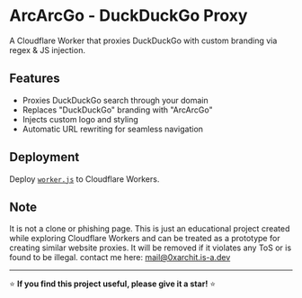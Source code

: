 # ArcArcGo - DuckDuckGo Proxy

A Cloudflare Worker that proxies DuckDuckGo with custom branding via regex & JS injection.

## Features
- Proxies DuckDuckGo search through your domain
- Replaces "DuckDuckGo" branding with "ArcArcGo"
- Injects custom logo and styling
- Automatic URL rewriting for seamless navigation

## Deployment
Deploy [`worker.js`](worker.js) to Cloudflare Workers.

## Note
It is not a clone or phishing page. This is just an educational project created while exploring Cloudflare Workers and can be treated as a prototype for creating similar website proxies. It will be removed if it violates any ToS or is found to be illegal.
contact me here: mail@0xarchit.is-a.dev

---

⭐ **If you find this project useful, please give it a star!** ⭐
